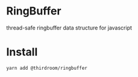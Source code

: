 # RingBuffer

thread-safe ringbuffer data structure for javascript

# Install

```
yarn add @thirdroom/ringbuffer
```
